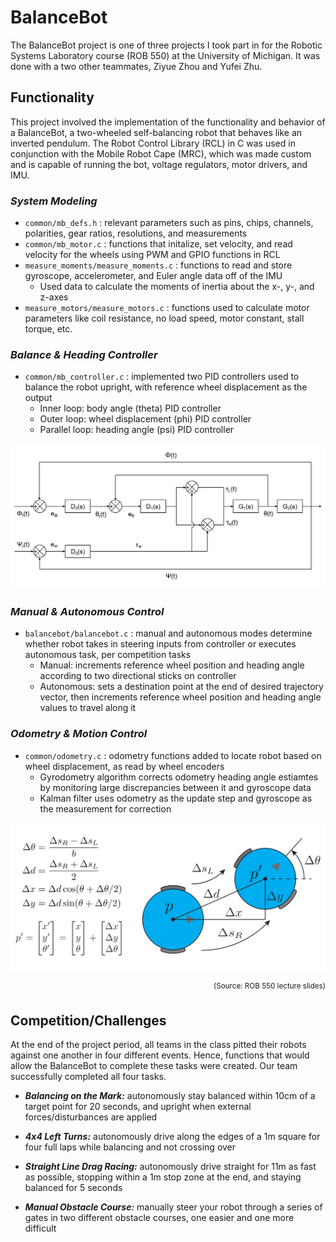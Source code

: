 # BalanceBot
The BalanceBot project is one of three projects I took part in for the Robotic Systems Laboratory course (ROB 550) at the University of Michigan. It was done with a two other teammates, Ziyue Zhou and Yufei Zhu.


## Functionality
This project involved the implementation of the functionality and behavior of a BalanceBot, a two-wheeled self-balancing robot that behaves like an inverted pendulum. The Robot Control Library (RCL) in C was used in conjunction with the Mobile Robot Cape (MRC), which was made custom and is capable of running the bot, voltage regulators, motor drivers, and IMU.

### *System Modeling*
- ``common/mb_defs.h`` : relevant parameters such as pins, chips, channels, polarities, gear ratios, resolutions, and measurements
- ``common/mb_motor.c`` : functions that initalize, set velocity, and read velocity for the wheels using PWM and GPIO functions in RCL
- ``measure_moments/measure_moments.c`` : functions to read and store gyroscope, accelerometer, and Euler angle data off of the IMU
  - Used data to calculate the moments of inertia about the x-, y-, and z-axes
- ``measure_motors/measure_motors.c`` : functions used to calculate motor parameters like coil resistance, no load speed, motor constant, stall torque, etc.

### *Balance & Heading Controller*
- ``common/mb_controller.c`` : implemented two PID controllers used to balance the robot upright, with reference wheel displacement as the output
  - Inner loop: body angle (theta) PID controller
  - Outer loop: wheel displacement (phi) PID controller
  - Parallel loop: heading angle (psi) PID controller

<p align="center">
  <img src="controller.jpg" width="720">
</p>

### *Manual & Autonomous Control*
- ``balancebot/balancebot.c`` : manual and autonomous modes determine whether robot takes in steering inputs from controller or executes autonomous task, per competition tasks
  - Manual: increments reference wheel position and heading angle according to two directional sticks on controller
  - Autonomous: sets a destination point at the end of desired trajectory vector, then increments reference wheel position and heading angle values to travel along it

### *Odometry & Motion Control*
- ``common/odometry.c`` : odometry functions added to locate robot based on wheel displacement, as read by wheel encoders
  - Gyrodometry algorithm corrects odometry heading angle estiamtes by monitoring large discrepancies between it and gyroscope data
  - Kalman filter uses odometry as the update step and gyroscope as the measurement for correction

<p align="center">
  <img src="odometry.jpg" width="720">
</p>
<p align="right">
  <sup>(Source: ROB 550 lecture slides)</sup>
</p>


## Competition/Challenges
At the end of the project period, all teams in the class pitted their robots against one another in four different events. Hence, functions that would allow the BalanceBot to complete these tasks were created. Our team successfully completed all four tasks.

- ***Balancing on the Mark:*** autonomously stay balanced within 10cm of a target point for 20 seconds, and upright when external forces/disturbances are applied

- ***4x4 Left Turns:*** autonomously drive along the edges of a 1m square for four full laps while balancing and not crossing over

- ***Straight Line Drag Racing:*** autonomously drive straight for 11m as fast as possible, stopping within a 1m stop zone at the end, and staying balanced for 5 seconds

- ***Manual Obstacle Course:*** manually steer your robot through a series of gates in two different obstacle courses, one easier and one more difficult
